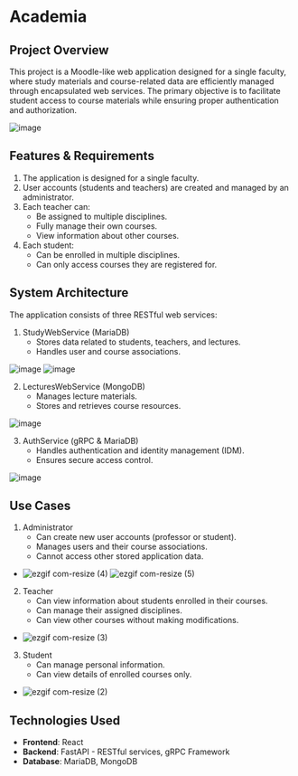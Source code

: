 # Academia

## Project Overview
This project is a Moodle-like web application designed for a single faculty, where study materials and course-related data are efficiently managed through encapsulated web services. The primary objective is to facilitate student access to course materials while ensuring proper authentication and authorization.

![image](https://github.com/user-attachments/assets/adce0198-4d58-4eaa-9636-c34262929326)


## Features & Requirements
1. The application is designed for a single faculty.
2. User accounts (students and teachers) are created and managed by an administrator.
3. Each teacher can:
	- Be assigned to multiple disciplines.
	- Fully manage their own courses.
	- View information about other courses.
4. Each student:
	- Can be enrolled in multiple disciplines.
	- Can only access courses they are registered for.

## System Architecture
The application consists of three RESTful web services:
1. StudyWebService (MariaDB)
	- Stores data related to students, teachers, and lectures.
	- Handles user and course associations.

![image](https://github.com/user-attachments/assets/91823a8e-acc2-498b-be34-32a8b73f348b)
![image](https://github.com/user-attachments/assets/77c18b08-bc06-4c28-b514-169976779b36)


2. LecturesWebService (MongoDB)
	- Manages lecture materials.
	- Stores and retrieves course resources.

![image](https://github.com/user-attachments/assets/fcf8be4b-2c5e-4d3c-a30a-f72604c78dd3)

3. AuthService (gRPC & MariaDB)
	- Handles authentication and identity management (IDM).
	- Ensures secure access control.

![image](https://github.com/user-attachments/assets/7bf04f2d-3b3f-4ed9-a79c-406fb10bafe1)
 

## Use Cases
1. Administrator
	- Can create new user accounts (professor or student).
	- Manages users and their course associations.
	- Cannot access other stored application data.
- ![ezgif com-resize (4)](https://github.com/user-attachments/assets/0ded8ca9-3de6-444d-ab91-8c81d5ed5079) ![ezgif com-resize (5)](https://github.com/user-attachments/assets/b9a68d2c-9796-4212-ab87-2e0b660678ac)


2. Teacher
	- Can view information about students enrolled in their courses.
	- Can manage their assigned disciplines.
	- Can view other courses without making modifications.
- ![ezgif com-resize (3)](https://github.com/user-attachments/assets/a35a935f-b89a-49f5-8855-631e227fb6cb)

3. Student
	- Can manage personal information.
	- Can view details of enrolled courses only.

- ![ezgif com-resize (2)](https://github.com/user-attachments/assets/8afd0799-346e-4fb1-8aa2-00ae0e55def0)


## Technologies Used
- **Frontend**: React
- **Backend**: FastAPI - RESTful services, gRPC Framework
- **Database**: MariaDB, MongoDB

